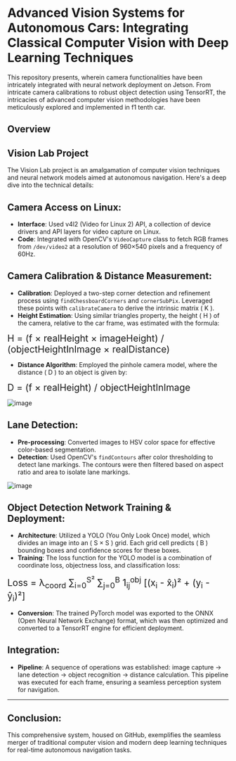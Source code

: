 # Advanced Vision Systems for Autonomous Cars: Integrating Classical Computer Vision with Deep Learning Techniques

This repository presents, wherein camera functionalities have been intricately integrated with neural network deployment on Jetson. From intricate camera calibrations to robust object detection using TensorRT, the intricacies of advanced computer vision methodologies have been meticulously explored and implemented in f1 tenth car. 
## Overview


## Vision Lab Project

The Vision Lab project is an amalgamation of computer vision techniques and neural network models aimed at autonomous navigation. Here's a deep dive into the technical details:

## Camera Access on Linux:
- **Interface**: Used v4l2 (Video for Linux 2) API, a collection of device drivers and API layers for video capture on Linux.
- **Code**: Integrated with OpenCV's `VideoCapture` class to fetch RGB frames from `/dev/video2` at a resolution of 960×540 pixels and a frequency of 60Hz.

## Camera Calibration & Distance Measurement:
- **Calibration**: Deployed a two-step corner detection and refinement process using `findChessboardCorners` and `cornerSubPix`. Leveraged these points with `calibrateCamera` to derive the intrinsic matrix \( K \).
- **Height Estimation**: Using similar triangles property, the height \( H \) of the camera, relative to the car frame, was estimated with the formula:

<div style="font-size: 1.5em;">
H = (f × realHeight × imageHeight) / (objectHeightInImage × realDistance)
</div>

- **Distance Algorithm**: Employed the pinhole camera model, where the distance \( D \) to an object is given by:

<div style="font-size: 1.5em;">
D = (f × realHeight) / objectHeightInImage
</div>



![image](https://github.com/Saibernard/Advanced-Vision-Systems-for-Autonomous-Cars/assets/112599512/b17f0d70-7b71-4779-ab4f-e3ca5db8f628)


## Lane Detection:
- **Pre-processing**: Converted images to HSV color space for effective color-based segmentation.
- **Detection**: Used OpenCV's `findContours` after color thresholding to detect lane markings. The contours were then filtered based on aspect ratio and area to isolate lane markings.



![image](https://github.com/Saibernard/Advanced-Vision-Systems-for-Autonomous-Cars/assets/112599512/7964fcfe-81a1-4f92-be9e-0ef55d08bc04)


## Object Detection Network Training & Deployment:
- **Architecture**: Utilized a YOLO (You Only Look Once) model, which divides an image into an \( S × S \) grid. Each grid cell predicts \( B \) bounding boxes and confidence scores for these boxes.
- **Training**: The loss function for the YOLO model is a combination of coordinate loss, objectness loss, and classification loss:

<div style="font-size: 1.5em;">
Loss = λ<sub>coord</sub> ∑<sub>i=0</sub><sup>S²</sup> ∑<sub>j=0</sub><sup>B</sup> 1<sub>ij</sub><sup>obj</sup> [(x<sub>i</sub> - x̂<sub>i</sub>)² + (y<sub>i</sub> - ŷ<sub>i</sub>)²]
</div>

- **Conversion**: The trained PyTorch model was exported to the ONNX (Open Neural Network Exchange) format, which was then optimized and converted to a TensorRT engine for efficient deployment.

## Integration:
- **Pipeline**: A sequence of operations was established: image capture → lane detection → object recognition → distance calculation. This pipeline was executed for each frame, ensuring a seamless perception system for navigation.

---

## Conclusion:

This comprehensive system, housed on GitHub, exemplifies the seamless merger of traditional computer vision and modern deep learning techniques for real-time autonomous navigation tasks.
